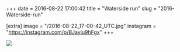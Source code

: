 +++
date = 2016-08-22 17:00:42
title = "Waterside run"
slug = "2016-Waterside-run"

[extra]
image = "/2016-08-22_17-00-42_UTC.jpg"
instagram = "https://instagram.com/p/BJayiu9hFgx"
+++

<img src="/2016-08-22_17-00-42_UTC.jpg" />
